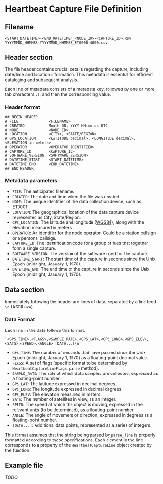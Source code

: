 # Heartbeat Capture File Definition

## Filename
`<START_DATETIME>-<END_DATETIME>_<NODE_ID>-<CAPTURE_ID>.csv`
`YYYYMMDD_HHMMSS-YYYYMMDD_HHMMSS_ET0000-0000.csv`

## Header section

The file header contains crucial details regarding the capture, including date/time and location information. This metadata is essential for efficient cataloging and subsequent analysis.

Each line of metadata consists of a metadata key, followed by one or more tab characters `\t`, and then the corresponding value.

### Header format
```
## BEGIN HEADER
# FILE				<FILENAME>
# CREATED			Month DD, YYYY HH:mm:ss UTC
# NODE				<NODE_ID>
# LOCATION			<CITY>, <STATE/REGION>
# GPS_LOCATION		<LATITUDE decimal>, <LONGITUDE decimal>, <ELEVATION in meters>
# OPERATOR			<OPERATOR_IDENTIFIER>
# CAPTURE_ID		<CAPTURE_ID>
# SOFTWARE_VERSION	<SOFTWARE_VERSION>
# DATETIME_START    <START_DATETIME>
# DATETIME_END      <END_DATETIME>
## END HEADER
```

### Metadata parameters

- `FILE`: The anticipated filename.
- `CREATED`: The date and time when the file was created.
- `NODE`: The unique identifier of the data collection device, such as ET0001.
- `LOCATION`: The geographical location of the data capture device represented as City, State/Region.
- `GPS_LOCATION`: The latitude and longitude ([WGS84](https://nsgreg.nga.mil/doc/view?i=4085)), along with the elevation measured in meters.
- `OPERATOR`: An identifier for the node operator. Could be a station callsign or a personal callsign.
- `CAPTURE_ID`: The identification code for a group of files that together form a single capture.
- `SOFTWARE_VERSION`: The version of the software used for the capture.
- `DATETIME_START`: The start time of the capture in seconds since the Unix Epoch (midnight, January 1, 1970).
- `DATETIME_END`: The end time of the capture in seconds since the Unix Epoch (midnight, January 1, 1970).

## Data section

Immediately following the header are lines of data, separated by a line feed `\n` (ASCII `0xA`).

### Data Format

Each line in the data follows this format:


```
`<GPS_TIME>,<FLAGS>,<SAMPLE_RATE>,<GPS_LAT>,<GPS_LONG>,<GPS_ELEV>,<SATS>,<SPEED>,<ANGLE>,[DATA...]\n`
```

*   `GPS_TIME`: The number of seconds that have passed since the Unix Epoch (midnight, January 1, 1970) as a floating-point decimal value.
*   `FLAGS`: A set of flags (specific format to be determined by `HeartbeatCaptureLineFlags.parse` method).
*   `SAMPLE_RATE`: The rate at which data samples are collected, expressed as a floating-point number.
*   `GPS_LAT`: The latitude expressed in decimal degrees.
*   `GPS_LONG`: The longitude expressed in decimal degrees.
*   `GPS_ELEV`: The elevation measured in meters.
*   `SATS`: The number of satellites in view, as an integer.
*   `SPEED`: The speed at which the object is moving, expressed in the relevant units (to be determined), as a floating-point number.
*   `ANGLE`: The angle of movement or direction, expressed in degrees as a floating-point number.
*   `[DATA...]`: Additional data points, represented as a series of integers.

This format assumes that the string being parsed by `parse_line` is properly formatted according to these specifications. Each element in the line corresponds to a property of the `HeartbeatCaptureLine` object created by the function.


## Example file

*TODO*
